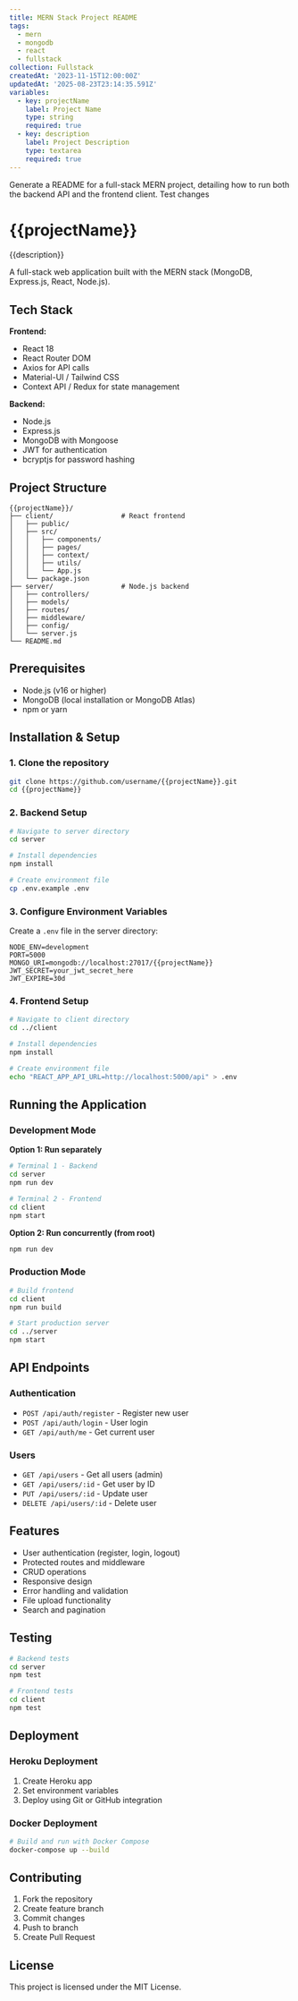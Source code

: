 ```yaml
---
title: MERN Stack Project README
tags:
  - mern
  - mongodb
  - react
  - fullstack
collection: Fullstack
createdAt: '2023-11-15T12:00:00Z'
updatedAt: '2025-08-23T23:14:35.591Z'
variables:
  - key: projectName
    label: Project Name
    type: string
    required: true
  - key: description
    label: Project Description
    type: textarea
    required: true
---
```


Generate a README for a full-stack MERN project, detailing how to run both the backend API and the frontend client.
Test changes
# {{projectName}}

{{description}}

A full-stack web application built with the MERN stack (MongoDB, Express.js, React, Node.js).

## Tech Stack

**Frontend:**
- React 18
- React Router DOM
- Axios for API calls
- Material-UI / Tailwind CSS
- Context API / Redux for state management

**Backend:**
- Node.js
- Express.js
- MongoDB with Mongoose
- JWT for authentication
- bcryptjs for password hashing

## Project Structure

```
{{projectName}}/
├── client/                 # React frontend
│   ├── public/
│   ├── src/
│   │   ├── components/
│   │   ├── pages/
│   │   ├── context/
│   │   ├── utils/
│   │   └── App.js
│   └── package.json
├── server/                 # Node.js backend
│   ├── controllers/
│   ├── models/
│   ├── routes/
│   ├── middleware/
│   ├── config/
│   └── server.js
└── README.md
```

## Prerequisites

- Node.js (v16 or higher)
- MongoDB (local installation or MongoDB Atlas)
- npm or yarn

## Installation & Setup

### 1. Clone the repository
```bash
git clone https://github.com/username/{{projectName}}.git
cd {{projectName}}
```

### 2. Backend Setup
```bash
# Navigate to server directory
cd server

# Install dependencies
npm install

# Create environment file
cp .env.example .env
```

### 3. Configure Environment Variables
Create a `.env` file in the server directory:

```env
NODE_ENV=development
PORT=5000
MONGO_URI=mongodb://localhost:27017/{{projectName}}
JWT_SECRET=your_jwt_secret_here
JWT_EXPIRE=30d
```

### 4. Frontend Setup
```bash
# Navigate to client directory
cd ../client

# Install dependencies
npm install

# Create environment file
echo "REACT_APP_API_URL=http://localhost:5000/api" > .env
```

## Running the Application

### Development Mode

**Option 1: Run separately**
```bash
# Terminal 1 - Backend
cd server
npm run dev

# Terminal 2 - Frontend
cd client
npm start
```

**Option 2: Run concurrently (from root)**
```bash
npm run dev
```

### Production Mode

```bash
# Build frontend
cd client
npm run build

# Start production server
cd ../server
npm start
```

## API Endpoints

### Authentication
- `POST /api/auth/register` - Register new user
- `POST /api/auth/login` - User login
- `GET /api/auth/me` - Get current user

### Users
- `GET /api/users` - Get all users (admin)
- `GET /api/users/:id` - Get user by ID
- `PUT /api/users/:id` - Update user
- `DELETE /api/users/:id` - Delete user

## Features

- User authentication (register, login, logout)
- Protected routes and middleware
- CRUD operations
- Responsive design
- Error handling and validation
- File upload functionality
- Search and pagination

## Testing

```bash
# Backend tests
cd server
npm test

# Frontend tests
cd client
npm test
```

## Deployment

### Heroku Deployment
1. Create Heroku app
2. Set environment variables
3. Deploy using Git or GitHub integration

### Docker Deployment
```bash
# Build and run with Docker Compose
docker-compose up --build
```

## Contributing

1. Fork the repository
2. Create feature branch
3. Commit changes
4. Push to branch
5. Create Pull Request

## License

This project is licensed under the MIT License.
